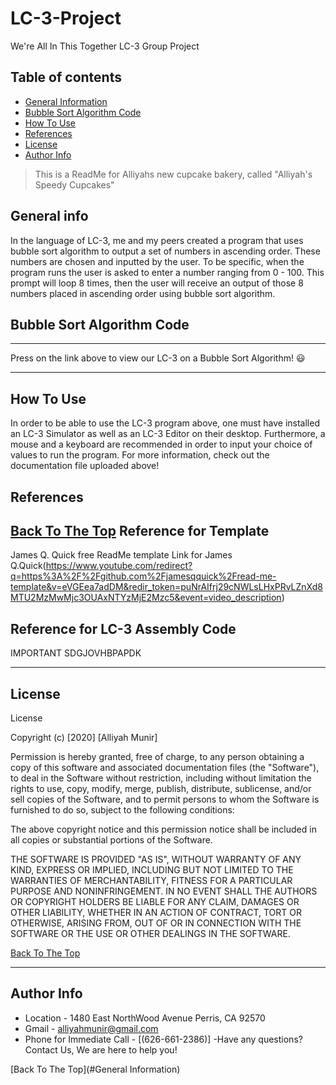 # LC-3-Project
We're All In This Together LC-3 Group Project
## Table of contents
- [General Information](#General-Information)
- [Bubble Sort Algorithm Code](#Bubble-Sort-Algorith-Code)
- [How To Use](#how-to-use)
- [References](#references)
- [License](#license)
- [Author Info](#author-info)

> This is a ReadMe for Alliyahs new cupcake bakery, called "Alliyah's Speedy Cupcakes"

## General info
In the language of LC-3, me and my peers created a program that uses bubble sort algorithm to output a set of numbers in ascending order. These numbers are chosen and inputted by the user. To be specific, when the program runs the user is asked to enter a number ranging from 0 - 100. This prompt will loop 8 times, then the user will receive an output of those 8 numbers placed in ascending order using bubble sort algorithm. 


## Bubble Sort Algorithm Code
----
Press on the link above to view our LC-3 on a Bubble Sort Algorithm! 😃

---

## How To Use
In order to be able to use the LC-3 program above, one must have installed an LC-3 Simulator as well as an LC-3 Editor on their desktop. Furthermore, a mouse and a keyboard are recommended in order to input your choice of values to run the program. For more information, check out the documentation file uploaded above!

## References
[Back To The Top](#General-Information)
Reference for Template
-------------------------------------------
 James Q. Quick free ReadMe template 
 Link for James Q.Quick(https://www.youtube.com/redirect?q=https%3A%2F%2Fgithub.com%2Fjamesqquick%2Fread-me-template&v=eVGEea7adDM&redir_token=puNrAIfrj29cNWLsLHxPRvLZnXd8MTU2MzMwMjc3OUAxNTYzMjE2Mzc5&event=video_description)

Reference for LC-3 Assembly Code
-------------------------------------------


IMPORTANT SDGJOVHBPAPDK


---

## License

 License

Copyright (c) [2020] [Alliyah Munir]

Permission is hereby granted, free of charge, to any person obtaining a copy
of this software and associated documentation files (the "Software"), to deal
in the Software without restriction, including without limitation the rights
to use, copy, modify, merge, publish, distribute, sublicense, and/or sell
copies of the Software, and to permit persons to whom the Software is
furnished to do so, subject to the following conditions:

The above copyright notice and this permission notice shall be included in all
copies or substantial portions of the Software.

THE SOFTWARE IS PROVIDED "AS IS", WITHOUT WARRANTY OF ANY KIND, EXPRESS OR
IMPLIED, INCLUDING BUT NOT LIMITED TO THE WARRANTIES OF MERCHANTABILITY,
FITNESS FOR A PARTICULAR PURPOSE AND NONINFRINGEMENT. IN NO EVENT SHALL THE
AUTHORS OR COPYRIGHT HOLDERS BE LIABLE FOR ANY CLAIM, DAMAGES OR OTHER
LIABILITY, WHETHER IN AN ACTION OF CONTRACT, TORT OR OTHERWISE, ARISING FROM,
OUT OF OR IN CONNECTION WITH THE SOFTWARE OR THE USE OR OTHER DEALINGS IN THE
SOFTWARE.

[Back To The Top](#General-Information)

---

## Author Info
- Location - 1480 East NorthWood Avenue Perris, CA 92570
- Gmail - [alliyahmunir@gmail.com](https://gmail.com/alliyahmunir)
- Phone for Immediate Call - [(626-661-2386)]
-Have any questions? Contact Us, We are here to help you!

[Back To The Top](#General Information)
